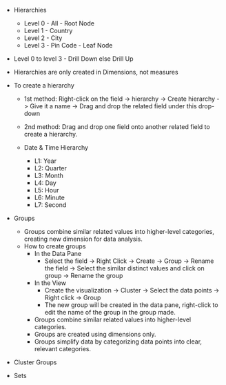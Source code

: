 - Hierarchies
  - Level 0 - All - Root Node
  - Level 1 - Country
  - Level 2 - City
  - Level 3 - Pin Code - Leaf Node

- Level 0 to level 3 - Drill Down else Drill Up

- Hierarchies are only created in Dimensions, not measures

- To create a hierarchy
  - 1st method: Right-click on the field -> hierarchy -> Create hierarchy -> Give it a name -> Drag and drop the related field under this drop-down
  - 2nd method: Drag and drop one field onto another related field to create a hierarchy.

  - Date & Time Hierarchy
    - L1: Year
    - L2: Quarter
    - L3: Month
    - L4: Day
    - L5: Hour
    - L6: Minute
    - L7: Second

- Groups
  - Groups combine similar related values into higher-level categories, creating new dimension for data analysis.
  - How to create groups
    - In the Data Pane
      - Select the field -> Right Click -> Create -> Group -> Rename the field -> Select the similar distinct values and click on group -> Rename the group
    - In the View
      - Create the visualization -> Cluster -> Select the data points -> Right click -> Group
      - The new group will be created in the data pane, right-click to edit the name of the group in the group made.
    - Groups combine similar related values into higher-level categories.
    - Groups are created using dimensions only.
    - Groups simplify data by categorizing data points into clear, relevant categories.
- Cluster Groups
- Sets
